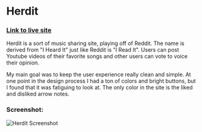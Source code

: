 # Herdit

### [Link to live site](https://herrdit.herokuapp.com/)

Herdit is a sort of music sharing site, playing off of Reddit. The name is derived from "I Heard It" just like Reddit is "I Read It".  Users can post Youtube videos of their favorite songs and other users can vote to voice their opinion.

My main goal was to keep the user experience really clean and simple.  At one point in the design process I had a ton of colors and bright buttons, but I found that it was fatiguing to look at.  The only color in the site is the liked and disliked arrow notes.

### Screenshot:
![Herdit Screenshot](http://i.imgur.com/yBeOkoX.png)
